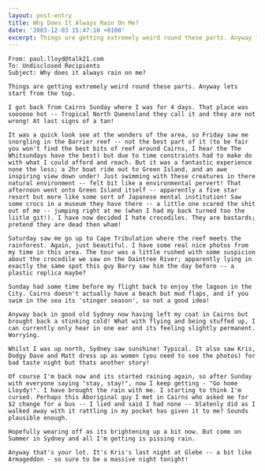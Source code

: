 ```yaml
---
layout: post-entry
title: Why Does It Always Rain On Me?
date: '2003-12-03 15:47:10 +0100'
excerpt: Things are getting extremely weird round these parts. Anyway lets start from the top.
---
```

    From: paul.lloyd@talk21.com
    To: Undisclosed Recipients
    Subject: Why does it always rain on me?

    Things are getting extremely weird round these parts. Anyway lets start from the top.

    I got back from Cairns Sunday where I was for 4 days. That place was soooooo hot -- Tropical North Queensland they call it and they are not wrong! At last signs of a tan!

    It was a quick look see at the wonders of the area, so Friday saw me snorgling in the Barrier reef -- not the best part of it (to be fair you won't find the best bits of reef around Cairns, I hear the The Whitsundays have the best) but due to time constraints had to make do with what I could afford and reach. But it was a fantastic experience none the less; a 2hr boat ride out to Green Island, and an awe inspiring view down under! Just swimming with these creatures in there natural environment -- felt bit like a environmental pervert! That afternoon went onto Green Island itself -- apparently a five star resort but more like some sort of Japanese mental institution! Saw some crocs in a museum they have there -- a little one scared the shit out of me -- jumping right at me (when I had my back turned too the liitle git!). I have now decided I hate crocodiles. They are bastards; pretend they are dead then wham!

    Saturday saw me go up to Cape Tribulation where the reef meets the rainforest. Again, just beautiful. I have some real nice photos from my time in this area. The tour was a little rushed with some suspicion about the crocodile we saw on the Daintree River; apparently lying in exactly the same spot this guy Barry saw him the day before -- a plastic replica maybe?

    Sunday had some time before my flight back to enjoy the lagoon in the City. Cairns doesn't actually have a beach but mud flaps, and if you swim in the sea its 'stinger season', so not a good idea!

    Anyway back in good old Sydney now having left my coat in Cairns but brought back a stinking cold! What with flying and being stuffed up, I can currently only hear in one ear and its feeling slightly permanent. Worrying.

    Whilst I was up north, Sydney saw sunshine! Typical. It also saw Kris, Dodgy Dave and Matt dress up as women (you need to see the photos) for bad taste night but thats another story!

    Of course I'm back now and its started raining again, so after Sunday with everyone saying "stay, stay!", now I keep getting - "Go home Lloydy!". I have brought the rain with me. I starting to think I'm cursed. Perhaps this Aboriginal guy I met in Cairns who asked me for $2 change for a bus -- I lied and said I had none -- blatenly did as I walked away with it rattling in my pocket has given it to me? Sounds plausible enough.

    Hopefully wearing off as its brightening up a bit now. But come on Summer in Sydney and all I'm getting is pissing rain.

    Anyway that's your lot. It's Kris's last night at Glebe -- a bit like Armageddon - so sure to be a massive night tonight!